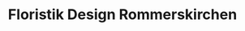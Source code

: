 ---
title: "Floristik Design Rommerskirchen"
url: /dormagen/floristik-design-rommerskirchen/
shop: Blumen
---